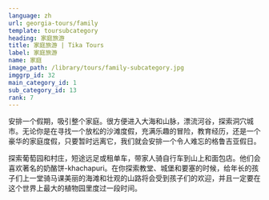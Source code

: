 ```yaml
---
language: zh
url: georgia-tours/family
template: toursubcategory
heading: 家庭旅游
title: 家庭旅游 | Tika Tours
label: 家庭旅游
name: 家庭
image_path: /library/tours/family-subcategory.jpg
imggrp_id: 32
main_category_id: 1
sub_category_id: 13
rank: 7
---
```

<div class="row content-row"><!-- 1480 (2)-->
<div class="col-12 col-sm-6 col-md-6"><!-- 1974 -->

安排一个假期，吸引整个家庭。很方便进入大海和山脉，漂流河谷，探索洞穴城市。无论你是在寻找一个放松的沙滩度假，充满乐趣的冒险，教育经历，还是一个豪华的家庭度假，只要暂时远离它，我们就会安排一个令人难忘的格鲁吉亚假日。

</div>

<div class="col-12 col-sm-6 col-md-6"><!-- 1975 -->

探索葡萄园和村庄，短途远足或租单车，带家人骑自行车到山上和面包店。他们会喜欢著名的奶酪饼-khachapuri。在你探索教堂、城堡和要塞的时候，给年长的孩子们上一堂骑马课美丽的海滩和壮观的山路将会受到孩子们的欢迎，并且一定要在这个世界上最大的植物园里度过一段时间。


</div>

</div>

